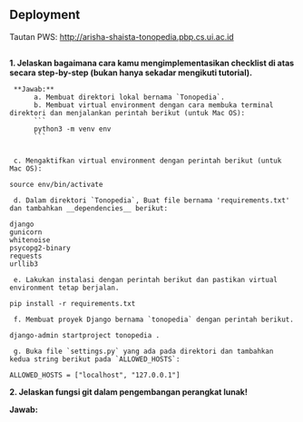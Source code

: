 ## Deployment
Tautan PWS: http://arisha-shaista-tonopedia.pbp.cs.ui.ac.id

## 
**1. Jelaskan bagaimana cara kamu mengimplementasikan checklist di atas secara step-by-step (bukan hanya sekadar mengikuti tutorial).**  
     
     **Jawab:**  
          a. Membuat direktori lokal bernama `Tonopedia`.  
          b. Membuat virtual environment dengan cara membuka terminal direktori dan menjalankan perintah berikut (untuk Mac OS):  
          ```
          python3 -m venv env
          ```


     c. Mengaktifkan virtual environment dengan perintah berikut (untuk Mac OS):  


```
source env/bin/activate
```
     d. Dalam direktori `Tonopedia`, Buat file bernama 'requirements.txt' dan tambahkan __dependencies__ berikut:  
```
django  
gunicorn  
whitenoise  
psycopg2-binary  
requests  
urllib3  
```


     e. Lakukan instalasi dengan perintah berikut dan pastikan virtual environment tetap berjalan.  
```
pip install -r requirements.txt
```


     f. Membuat proyek Django bernama `tonopedia` dengan perintah berikut.  
```
django-admin startproject tonopedia .
```


     g. Buka file `settings.py` yang ada pada direktori dan tambahkan kedua string berikut pada `ALLOWED_HOSTS`:
```
ALLOWED_HOSTS = ["localhost", "127.0.0.1"]
```




**2. Jelaskan fungsi git dalam pengembangan perangkat lunak!** </br>  

   **Jawab:** </br>  
